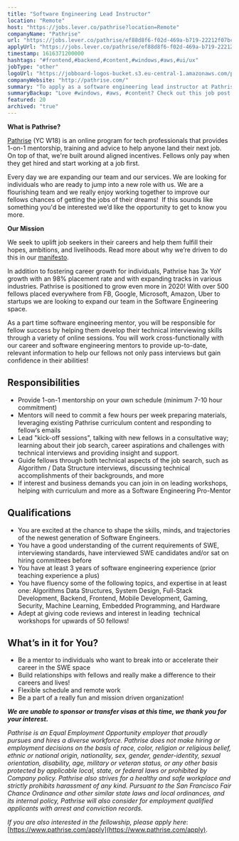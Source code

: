 ```yaml
---
title: "Software Engineering Lead Instructor"
location: "Remote"
host: "https://jobs.lever.co/pathrise?location=Remote"
companyName: "Pathrise"
url: "https://jobs.lever.co/pathrise/ef88d8f6-f02d-469a-b719-22212f07bcff"
applyUrl: "https://jobs.lever.co/pathrise/ef88d8f6-f02d-469a-b719-22212f07bcff/apply"
timestamp: 1616371200000
hashtags: "#frontend,#backend,#content,#windows,#aws,#ui/ux"
jobType: "other"
logoUrl: "https://jobboard-logos-bucket.s3.eu-central-1.amazonaws.com/pathrise"
companyWebsite: "http://pathrise.com/"
summary: "To apply as a software engineering lead instructor at Pathrise, you preferably need to have 3 years of software engineering experience."
summaryBackup: "Love #windows, #aws, #content? Check out this job post!"
featured: 20
archived: "true"
---
```


**What is Pathrise?**

[Pathrise](https://www.pathrise.com/) (YC W18) is an online program for tech professionals that provides 1-on-1 mentorship, training and advice to help anyone land their next job. On top of that, we're built around aligned incentives. Fellows only pay when they get hired and start working at a job first.

Every day we are expanding our team and our services. We are looking for individuals who are ready to jump into a new role with us. We are a flourishing team and we really enjoy working together to improve our fellows chances of getting the jobs of their dreams!  If this sounds like something you'd be interested we’d like the opportunity to get to know you more.

**Our Mission**

We seek to uplift job seekers in their careers and help them fulfill their hopes, ambitions, and livelihoods. Read more about why we’re driven to do this in our [manifesto](https://www.pathrise.com/manifesto).

In addition to fostering career growth for individuals, Pathrise has 3x YoY growth with an 98% placement rate and with expanding tracks in various industries. Pathrise is positioned to grow even more in 2020! With over 500 fellows placed everywhere from FB, Google, Microsoft, Amazon, Uber to startups we are looking to expand our team in the Software Engineering space.

As a part time software engineering mentor, you will be responsible for fellow success by helping them develop their technical interviewing skills through a variety of online sessions. You will work cross-functionally with our career and software engineering mentors to provide up-to-date, relevant information to help our fellows not only pass interviews but gain confidence in their abilities! 

## Responsibilities

*   Provide 1-on-1 mentorship on your own schedule (minimum 7-10 hour commitment)
*   Mentors will need to commit a few hours per week preparing materials, leveraging existing Pathrise curriculum content and responding to fellow’s emails 
*   Lead "kick-off sessions", talking with new fellows in a consultative way; learning about their job search, career aspirations and challenges with technical interviews and providing insight and support.
*   Guide fellows through both technical aspects of the job search, such as Algorithm / Data Structure interviews, discussing technical accomplishments of their backgrounds, and more
*   If interest and business demands you can join in on leading workshops, helping with curriculum and more as a Software Engineering Pro-Mentor

## Qualifications

*   You are excited at the chance to shape the skills, minds, and trajectories of the newest generation of Software Engineers.
*   You have a good understanding of the current requirements of SWE, interviewing standards, have interviewed SWE candidates and/or sat on hiring committees before
*   You have at least 3 years of software engineering experience (prior teaching experience a plus)
*   You have fluency some of the following topics, and expertise in at least one: Algorithms Data Structures, System Design, Full-Stack Development, Backend, Frontend, Mobile Development, Gaming, Security, Machine Learning, Embedded Programming, and Hardware
*   Adept at giving code reviews and interest in leading  technical workshops for upwards of 50 fellows!

## What’s in it for You?

*   Be a mentor to individuals who want to break into or accelerate their career in the SWE space
*   Build relationships with fellows and really make a difference to their careers and lives!
*   Flexible schedule and remote work 
*   Be a part of a really fun and mission driven organization!

_**We are unable to sponsor or transfer visas at this time, we thank you for your interest.**_

_Pathrise is an Equal Employment Opportunity employer that proudly pursues and hires a diverse workforce. Pathrise does not make hiring or employment decisions on the basis of race, color, religion or religious belief, ethnic or national origin, nationality, sex, gender, gender-identity, sexual orientation, disability, age, military or veteran status, or any other basis protected by applicable local, state, or federal laws or prohibited by Company policy. Pathrise also strives for a healthy and safe workplace and strictly prohibits harassment of any kind. Pursuant to the San Francisco Fair Chance Ordinance and other similar state laws and local ordinances, and its internal policy, Pathrise will also consider for employment qualified applicants with arrest and conviction records._

_If you are also interested in the fellowship, please apply here_: [https://www.pathrise.com/apply](https://www.pathrise.com/apply).
